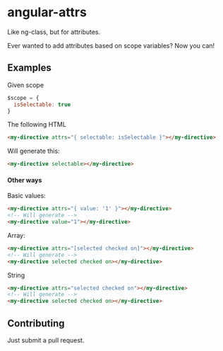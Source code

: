 # angular-attrs
Like ng-class, but for attributes.

Ever wanted to add attributes based on scope variables? Now you can!

## Examples

Given scope

````javascript
$scope = {
  isSelectable: true
}
````

The following HTML

````html
<my-directive attrs="{ selectable: isSelectable }"></my-directive>
````

Will generate this:

````html
<my-directive selectable></my-directive>
````

#### Other ways

Basic values:

````html
<my-directive attrs="{ value: '1' }"></my-directive>
<!-- Will generate -->
<my-directive value="1"></my-directive>
````

Array:

````html
<my-directive attrs="[selected checked on]"></my-directive>
<!-- Will generate -->
<my-directive selected checked on></my-directive>
````

String

````html
<my-directive attrs="selected checked on"></my-directive>
<!-- Will generate -->
<my-directive selected checked on></my-directive>
````

## Contributing

Just submit a pull request.
